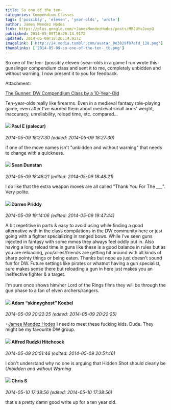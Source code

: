 ```yaml
---
title: So one of the ten-
categories: Compendium Classes
tags: ['possibly', 'eleven', 'year-olds', 'wrote']
author: James Mendez Hodes
link: https://plus.google.com/+JamesMendezHodes/posts/MRJ9YvJvopQ
published: 2014-05-09T18:26:14.917Z
updated: 2014-05-09T18:26:14.917Z
imagelink: ['http://24.media.tumblr.com/avatar_0e3829f07afd_128.png']
thumblinks: ['2014-05-09-so-one-of-the-ten-_tb.png']
---
```


So one of the ten- (possibly eleven-)year-olds in a game I run wrote this gunslinger compendium class and sent it to me, completely unbidden and without warning. I now present it to you for feedback.


Attachment:

<a href='http://dungeon-elementary.tumblr.com/post/85211015175/the-gunner-dw-compendium-class-by-a-10-year-old'>The Gunner: DW Compendium Class by a 10-Year-Old</a>


Ten-year-olds really like firearms. Even in a medieval fantasy role-playing game, even after I’ve warned them about medieval small arms’ weight, inaccuracy, unreliability, reload time, etc. compared...
<div id='comment z13qy12pmnz1ih2fu22ger3iywzycxlve'>
  <h4><img src='{{site.baseurl}}//images/avatars/117688279917632289518_photo.jpg'> Paul E (palecur)</h4>
      <p><cite>2014-05-09 18:27:30 (edited: 2014-05-09 18:27:30)</cite></p>
        <p>if one of the move names isn&#39;t &quot;unbidden and without warning&quot; that needs to change with a quickness.</p>
</div>
        

<div id='comment z13qy12pmnz1ih2fu22ger3iywzycxlve'>
  <h4><img src='{{site.baseurl}}//images/avatars/109563461718222144273_photo.jpg'> Sean Dunstan</h4>
      <p><cite>2014-05-09 18:48:21 (edited: 2014-05-09 18:48:21)</cite></p>
        <p>I do like that the extra weapon moves are all called &quot;Thank You For The <i>___</i>&quot;. Very polite.</p>
</div>
        

<div id='comment z13qy12pmnz1ih2fu22ger3iywzycxlve'>
  <h4><img src='{{site.baseurl}}//images/avatars/105875318948666656289_photo.jpg'> Darren Priddy</h4>
      <p><cite>2014-05-09 19:14:06 (edited: 2014-05-09 19:47:44)</cite></p>
        <p>A bit repetitive in parts &amp; easy to avoid using while finding a good alternative with in the class compilations in the DW community here or just going with a fighter specializing in ranged bows. While I&#39;ve seen guns injected in fantasy with some mmos they always feel oddly put in. Also having a long reload time in guns like these is a good balance in rules but as you are reloading, you/allies/friends are getting hit around with all kinds of sharp pointy things or being eaten. Thanks but nope as just doesn&#39;t sound fun for DW. Future settings like pirates or whatnot having a gun specialist, sure makes sense there but reloading a gun in here just makes you an ineffective fighter &amp; a target.﻿<br /><br />I&#39;m sure once shows him/her Lord of the Rings films they will be through the gun phase to a fan of elven archers/rangers.</p>
</div>
        

<div id='comment z13qy12pmnz1ih2fu22ger3iywzycxlve'>
  <h4><img src='{{site.baseurl}}//images/avatars/112484087750169360510_photo.jpg'> Adam “skinnyghost” Koebel</h4>
      <p><cite>2014-05-09 20:22:25 (edited: 2014-05-09 20:22:25)</cite></p>
        <p><span class="proflinkWrapper"><span class="proflinkPrefix">+</span><a class="proflink" href="https://plus.google.com/115409979050506121662" oid="115409979050506121662">James Mendez Hodes</a></span> I need to meet these fucking kids. Dude. They might be my favourite DW group.</p>
</div>
        

<div id='comment z13qy12pmnz1ih2fu22ger3iywzycxlve'>
  <h4><img src='{{site.baseurl}}//images/avatars/100812462809734403456_photo.jpg'> Alfred Rudzki Hitchcock</h4>
      <p><cite>2014-05-09 20:51:46 (edited: 2014-05-09 20:51:46)</cite></p>
        <p>I don&#39;t understand why no one is arguing that Hidden Shot should clearly be <i>Unbidden and without Warning</i></p>
</div>
        

<div id='comment z13qy12pmnz1ih2fu22ger3iywzycxlve'>
  <h4><img src='{{site.baseurl}}//images/avatars/101789477929813700533_photo.jpg'> Chris S</h4>
      <p><cite>2014-05-10 17:38:56 (edited: 2014-05-10 17:38:56)</cite></p>
        <p>that&#39;s a pretty damn good write up for a ten year old.</p>
</div>
        